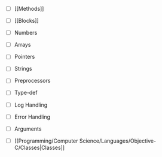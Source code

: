 - [ ] [[Methods]]
- [ ] [[Blocks]]
- [ ] Numbers 
- [ ] Arrays
- [ ] Pointers
- [ ] Strings 
- [ ] Preprocessors
- [ ] Type-def
- [ ] Log Handling 
- [ ] Error Handling
- [ ] Arguments
- [ ] [[Programming/Computer Science/Languages/Objective-C/Classes|Classes]]
 
